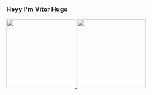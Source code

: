 ### Heyy I'm Vitor Hugo

<div>
    <a href="https://github.com/Vitor1703">
    <img height="180em" src="https://github-readme-stats.vercel.app/api?username=Vitor1703&show_icons=true&theme=gotham">
    <img height="180em" src="https://github-readme-stats.vercel.app/api/top-langs/?username=Vitor1703&layout=compact&theme=gotham">
</div>
